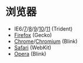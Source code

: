 # 浏览器
 - IE6/[7](http://www.microsoft.com/en-us/download/internet-explorer-7-details.aspx)/[8](http://windows.microsoft.com/en-US/internet-explorer/downloads/ie-8)/[9](http://windows.microsoft.com/en-US/internet-explorer/downloads/ie-9/worldwide-languages)/[10](http://windows.microsoft.com/en-US/internet-explorer/ie-10-worldwide-languages)/[11](http://windows.microsoft.com/en-US/internet-explorer/ie-11-worldwide-languages) (Trident)
 - [Firefox](http://www.mozilla.org/en-US/) (Gecko)
 - [Chrome](http://www.google.com/chrome)/[Chromium](http://www.chromium.org/) (Blink)
 - [Safari](http://www.apple.com/safari/) (WebKit)
 - [Opera](http://www.opera.com/) (Blink)